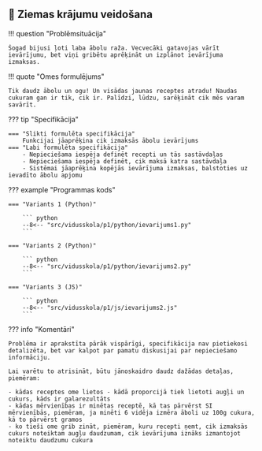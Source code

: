 ## :small_orange_diamond: Ziemas krājumu veidošana

!!! question "Problēmsituācija"

    Šogad bijusi ļoti laba ābolu raža. Vecvecāki gatavojas vārīt ievārījumu, bet viņi gribētu aprēķināt un izplānot ievārījuma izmaksas.

!!! quote "Omes formulējums"

    Tik daudz ābolu un ogu! Un visādas jaunas receptes atradu! Naudas cukuram gan ir tik, cik ir. Palīdzi, lūdzu, sarēķināt cik mēs varam savārīt.

??? tip "Specifikācija"

    === "Slikti formulēta specifikācija"
        Funkcijai jāaprēķina cik izmaksās ābolu ievārījums
    === "Labi formulēta specifikācija"
        - Nepieciešama iespēja definēt recepti un tās sastāvdaļas 
        - Nepieciešama iespēja definēt, cik maksā katra sastāvdaļa
        - Sistēmai jāaprēķina kopējās ievārījuma izmaksas, balstoties uz ievadīto ābolu apjomu

??? example "Programmas kods"

    === "Variants 1 (Python)"

        ``` python
        --8<-- "src/vidusskola/p1/python/ievarijums1.py"
        ```

    === "Variants 2 (Python)"

        ``` python
        --8<-- "src/vidusskola/p1/python/ievarijums2.py"
        ```

    === "Variants 3 (JS)"

        ``` python
        --8<-- "src/vidusskola/p1/js/ievarijums2.js"
        ```

??? info "Komentāri"

    Problēma ir aprakstīta pārāk vispārīgi, specifikācija nav pietiekosi detalizēta, bet var kalpot par pamatu diskusijai par nepieciešamo informāciju.
    
    Lai varētu to atrisināt, būtu jānoskaidro daudz dažādas detaļas, piemēram:

    - kādas receptes ome lietos - kādā proporcijā tiek lietoti augļi un cukurs, kāds ir galarezultāts
    - kādas mērvienības ir minētas receptē, kā tas pārvērst SI mērvienībās, piemēram, ja minēti 6 vidēja izmēra āboli uz 100g cukura, kā to pārvērst gramos
    - ko tieši ome grib zināt, piemēram, kuru recepti ņemt, cik izmaksās cukurs noteiktam augļu daudzumam, cik ievārījuma iznāks izmantojot noteiktu daudzumu cukura
